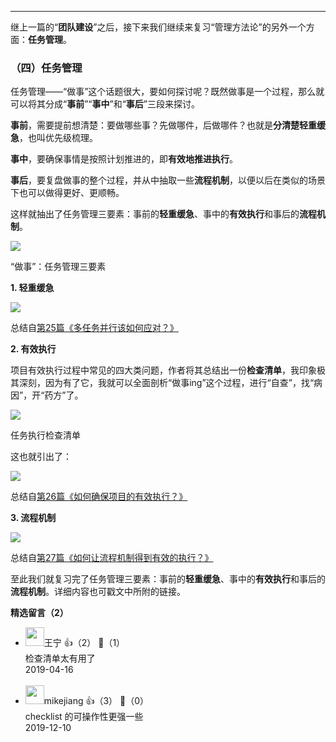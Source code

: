 * * *

继上一篇的“**团队建设**”之后，接下来我们继续来复习“管理方法论”的另外一个方面：**任务管理**。

### （四）任务管理

任务管理——“做事”这个话题很大，要如何探讨呢？既然做事是一个过程，那么就可以将其分成“**事前**”“**事中**”和“**事后**”三段来探讨。

**事前**，需要提前想清楚：要做哪些事？先做哪件，后做哪件？也就是**分清楚轻重缓急**，也叫优先级梳理。

**事中**，要确保事情是按照计划推进的，即**有效地推进执行**。

**事后**，要复盘做事的整个过程，并从中抽取一些**流程机制**，以便以后在类似的场景下也可以做得更好、更顺畅。

这样就抽出了任务管理三要素：事前的**轻重缓急**、事中的**有效执行**和事后的**流程机制**。

![](https://static001.geekbang.org/resource/image/2a/1e/2ae92847af34409a489198a7a1a6911e.png?wh=764%2A764)

“做事”：任务管理三要素

**1. 轻重缓急**

![](https://static001.geekbang.org/resource/image/8c/a3/8c4e83aac51060f3931f487a957443a3.png?wh=697%2A371)

总结自[第25篇《多任务并行该如何应对？》](https://time.geekbang.org/column/article/41448)

**2. 有效执行**

项目有效执行过程中常见的四大类问题，作者将其总结出一份**检查清单**，我印象极其深刻，因为有了它，我就可以全面剖析“做事ing”这个过程，进行“自查”，找“病因”，开“药方”了。

![](https://static001.geekbang.org/resource/image/8a/6f/8a6ec8ff2d0a9efb23b5585a5ef1536f.png?wh=1492%2A658)

任务执行检查清单

这也就引出了：

![](https://static001.geekbang.org/resource/image/28/9b/286d2283ada78becfad784f42c565e9b.png?wh=573%2A193)

总结自[第26篇《如何确保项目的有效执行？》](https://time.geekbang.org/column/article/41653)

**3. 流程机制**

![](https://static001.geekbang.org/resource/image/49/f1/49011f37c22b4657375882b36381d9f1.png?wh=680%2A347)

总结自[第27篇《如何让流程机制得到有效的执行？》](https://time.geekbang.org/column/article/41830)

至此我们就复习完了任务管理三要素：事前的**轻重缓急**、事中的**有效执行**和事后的**流程机制**。详细内容也可戳文中所附的链接。
<div><strong>精选留言（2）</strong></div><ul>
<li><img src="https://static001.geekbang.org/account/avatar/00/0f/fd/fd/1e3d14ee.jpg" width="30px"><span>王宁</span> 👍（2） 💬（1）<div>检查清单太有用了</div>2019-04-16</li><br/><li><img src="https://static001.geekbang.org/account/avatar/00/15/4d/7a/106c3745.jpg" width="30px"><span>mikejiang</span> 👍（3） 💬（0）<div>checklist 的可操作性更强一些</div>2019-12-10</li><br/>
</ul>